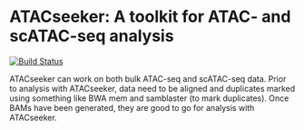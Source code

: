 # ATACseeker: A toolkit for ATAC- and scATAC-seq analysis

[![Build Status](https://travis-ci.org/biobenkj/ATACseeker.svg?branch=master)](https://travis-ci.org/biobenkj/ATACseeker)

ATACseeker can work on both bulk ATAC-seq and scATAC-seq data. Prior to analysis with ATACseeker, data need to be aligned and duplicates marked using something like BWA mem and samblaster (to mark duplicates). Once BAMs have been generated, they are good to go for analysis with ATACseeker.
